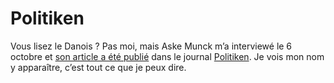 # Politiken

Vous lisez le Danois ? Pas moi, mais Aske Munck m’a interviewé le 6 octobre et [son article a été publié](https://tcrouzet.com/images_tc/20061011politiken.pdf) dans le journal [Politiken](http://politiken.dk/). Je vois mon nom y apparaître, c’est tout ce que je peux dire.